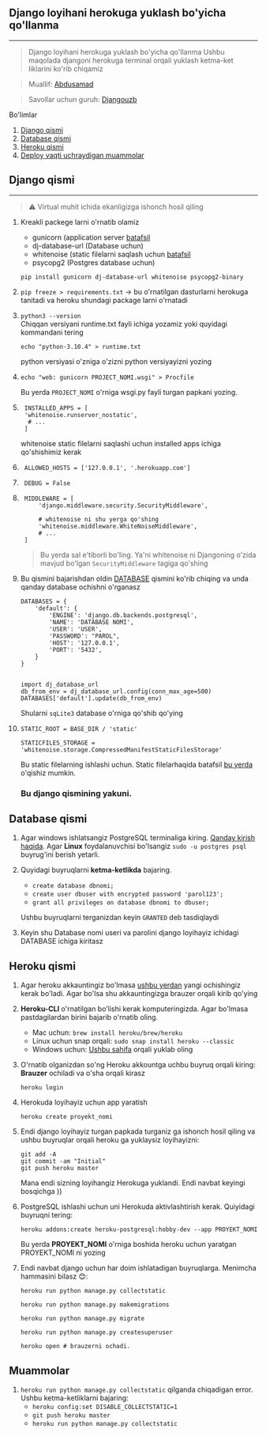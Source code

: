 ## **Django loyihani herokuga yuklash bo'yicha qo'llanma**
***

> Django loyihani herokuga yuklash bo'yicha qo'llanma Ushbu maqolada djangoni herokuga terminal orqali yuklash ketma-ket liklarini ko'rib chiqamiz

> Muallif: [Abdusamad](https://t.me/malikovdev)

> Savollar uchun guruh: [Djangouzb](https://t.me/djangouzb)

Bo'limlar   
 1. [Django qismi]()
 2. [Database qismi]()
 3. [Heroku qismi]()
 4. [Deploy vaqti uchraydigan muammolar]()


## Django qismi
***
> ⚠️ Virtual muhit ichida ekanligizga ishonch hosil qiling
1. Kreakli packege larni o'rnatib olamiz
    - gunicorn (application server [batafsil](https://vsupalov.com/what-is-gunicorn/)
    - dj-database-url (Database uchun)
    - whitenoise (static filelarni saqlash uchun [batafsil](https://github.com/sevbo2003/common-python-problems/blob/master/django-static-filelar.md)
    - psycopg2 (Postgres database uchun)

    ```pip install gunicorn dj-database-url whitenoise psycopg2-binary```

2.  ```pip freeze > requirements.txt```  -> bu o'rnatilgan dasturlarni herokuga tanitadi va heroku shundagi package larni o'rnatadi

3. `python3 --version`  
    Chiqqan versiyani runtime.txt fayli ichiga yozamiz yoki quyidagi kommandani tering
    
    ```echo "python-3.10.4" > runtime.txt```

    python versiyasi o'zniga o'zizni python versiyayizni yozing
4. ```echo "web: gunicorn PROJECT_NOMI.wsgi" > Procfile```
    
    Bu yerda `PROJECT_NOMI` o'rniga wsgi.py fayli turgan papkani yozing.
5. ```
    INSTALLED_APPS = [
    'whitenoise.runserver_nostatic',
     # ...
    ]
    ```
    whitenoise static filelarni saqlashi uchun installed apps ichiga qo'shishimiz kerak
6. ``` 
    ALLOWED_HOSTS = ['127.0.0.1', '.herokuapp.com']
    ```
7. ` DEBUG = False`
8. ```
    MIDDLEWARE = [
        'django.middleware.security.SecurityMiddleware',
        
        # whitenoise ni shu yerga qo'shing
        'whitenoise.middleware.WhiteNoiseMiddleware',
        # ...
    ]
    ```
    > Bu yerda sal e'tiborli bo'ling. Ya'ni whitenoise ni Djangoning o'zida mavjud bo'lgan `SecurityMiddleware` tagiga qo'shing
9. Bu qismini bajarishdan oldin [DATABASE]() qismini ko'rib chiqing va unda qanday database ochishni o'rganasz 
    
    ```
    DATABASES = {
        'default': {
            'ENGINE': 'django.db.backends.postgresql',
            'NAME': 'DATABASE NOMI',
            'USER': 'USER',
            'PASSWORD': "PAROL",
            'HOST': '127.0.0.1',
            'PORT': '5432',
        }
    }
        

    import dj_database_url
    db_from_env = dj_database_url.config(conn_max_age=500)
    DATABASES['default'].update(db_from_env)
    ```
    Shularni `sqLite3` database o'rniga qo'shib qo'ying

10. ```
    STATIC_ROOT = BASE_DIR / 'static'

    STATICFILES_STORAGE = 'whitenoise.storage.CompressedManifestStaticFilesStorage'
    ```
    Bu static filelarning ishlashi uchun. Static filelarhaqida batafsil [bu yerda](https://github.comsevbo2003/common-python-problems/blob/masterdjango-static-filelar.md) o'qishiz mumkin.
    ### Bu django qismining yakuni.


## Database qismi
 1. Agar windows ishlatsangiz PostgreSQL terminaliga kiring. [Qanday kirish haqida](https://linuxhint.com/connect-to-postgresql-database-command-line-windows/). 
 Agar **Linux** foydalanuvchisi bo'lsangiz `sudo -u postgres psql` buyrug'ini berish yetarli.
 2. Quyidagi buyruqlarni **ketma-ketlikda** bajaring.
    - `create database dbnomi;`
    - `create user dbuser with encrypted password 'parol123';`
    - `grant all privileges on database dbnomi to dbuser;`
    
    Ushbu buyruqlarni terganizdan keyin `GRANTED` deb tasdiqlaydi
 3. Keyin shu Database nomi useri va parolini django loyihayiz ichidagi DATABASE ichiga kiritasz

## Heroku qismi
 1. Agar heroku akkauntingiz bo'lmasa [ushbu yerdan](https://signup.heroku.com/) yangi ochishingiz kerak bo'ladi. Agar bo'lsa shu akkauntingizga brauzer orqali kirib qo'ying
 2. **Heroku-CLI** o'rnatilgan bo'lishi kerak komputeringizda. Agar bo'lmasa pastdagilardan birini bajarib o'rnatib oling.
    - Mac uchun: `brew install heroku/brew/heroku`
    - Linux uchun snap orqali: `sudo snap install heroku --classic`
    - Windows uchun: [Ushbu sahifa](https://devcenter.heroku.com/articles/getting-started-with-python#set-up) orqali yuklab oling
 3. O'rnatib olganizdan so'ng Heroku akkountga uchbu buyruq      orqali kiring: **Brauzer** ochiladi va o'sha orqali kirasz
    ```
    heroku login
    ```
    
4. Herokuda loyihayiz uchun app yaratish
    ```
    heroku create proyekt_nomi
    ```
    
5. Endi django loyihayiz turgan papkada turganiz ga ishonch hosil qiling va ushbu buyruqlar orqali heroku ga yuklaysiz loyihayizni:
    ```
    git add -A
    git commit -am "Initial"
    git push heroku master
    ```
    Mana endi sizning loyihangiz Herokuga yuklandi. Endi navbat keyingi bosqichga ))
6. PostgreSQL ishlashi uchun uni Herokuda aktivlashtirish kerak. Quiyidagi buyruqni tering:
    ```
    heroku addons:create heroku-postgresql:hobby-dev --app PROYEKT_NOMI
    ```
    Bu yerda **PROYEKT_NOMI** o'rniga boshida heroku uchun yaratgan PROYEKT_NOMI ni yozing
7. Endi navbat django uchun har doim ishlatadigan buyruqlarga. Menimcha hammasini bilasz 😊:
    ```
    heroku run python manage.py collectstatic

    heroku run python manage.py makemigrations

    heroku run python manage.py migrate

    heroku run python manage.py createsuperuser

    heroku open # brauzerni ochadi.

    ```

## Muammolar
 1. `heroku run python manage.py collectstatic` qilganda chiqadigan error. Ushbu ketma-ketliklarni bajaring:
    - ``` heroku config:set DISABLE_COLLECTSTATIC=1 ```
    - ``` git push heroku master ```
    - ``` heroku run python manage.py collectstatic ```
